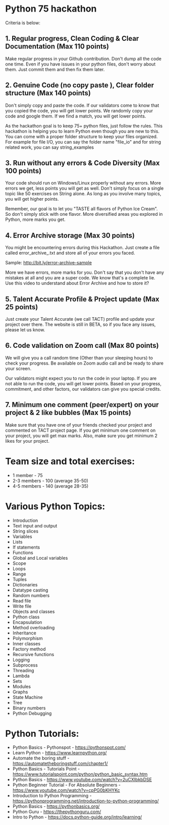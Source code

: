 # Python 75 hackathon

Criteria is below:

## 1. Regular progress, Clean Coding & Clear Documentation (Max 110 points)
Make regular progress in your Github contribution. Don't dump all the code one time. Even if you have issues in your python files, don't worry about them. Just commit them and then fix them later.

## 2. Genuine Code (no copy paste ), Clear folder structure (Max 140 points)
Don't simply copy and paste the code. If our validators come to know that you copied the code, you will get lower points.
We randomly copy your code and google them. If we find a match, you will get lower points.

As the hackathon goal is to keep 75+ python files, just follow the rules. This hackathon is helping you to learn Python even though you are new to this. You can come with a proper folder structure to keep your files organized. For example for file I/O, you can say the folder name "file_io" and for string related work, you can say string_examples

## 3. Run without any errors & Code Diversity (Max 100 points)
Your code should run on Windows/Linux properly without any errors. More errors we get, less points you will get as well.
Don't simply focus on a single topic like 50 exercises on String alone. As long as you involve many topics, you will get higher points.

Remember, our goal is to let you "TASTE all flavors of Python Ice Cream". So don't simply stick with one flavor. More diversified areas you explored in Python, more marks you get.

## 4. Error Archive storage (Max 30 points)
You might be encountering errors during this Hackathon. Just create a file called error_archive_<username>.txt and store all of your errors you faced.
  
Sample: http://bit.ly/error-archive-sample 

More we have errors, more marks for you. Don't say that you don't have any mistakes at all and you are a super code. We know that's a complete lie. Use this video to understand about Error Archive and how to store it?

## 5. Talent Accurate Profile & Project update (Max 25 points)
Just create your Talent Accurate (we call TACT) profile and update your project over there. The website is still in BETA, so if you face any issues, please let us know.

## 6. Code validation on Zoom call (Max 80 points)
We will give you a call random time (Other than your sleeping hours) to check your progress. Be available on Zoom audio call and be ready to share your screen.

Our validators might expect you to run the code in your laptop. If you are not able to run the code, you will get lower points.
Based on your progress, commitment, and other factors, our validators can give you special credits. 

## 7. Minimum one comment (peer/expert) on your project & 2 like bubbles (Max 15 points)
Make sure that you have one of your friends checked your project and commented on TACT project page. If you get minimum one comment on your project, you will get max marks. Also, make sure you get minimum 2 likes for your project.

# Team size and total exercises:
- 1 member     - 75
- 2-3 members   - 100 (average 35-50)
- 4-5 members  - 140 (average 28-35)


# Various Python Topics:
- Introduction
- Text input and output
- String slices
- Variables
- Lists
- If statements
- Functions
- Global and Local variables
- Scope
- Loops
- Range
- Tuples
- Dictionaries
- Datatype casting
- Random numbers
- Read file
- Write file
- Objects and classes
- Python class
- Encapsulation
- Method overloading
- Inheritance
- Polymorphism
- Inner classes
- Factory method
- Recursive functions
- Logging
- Subprocess
- Threading
- Lambda
- Sets
- Modules
- Graphs
- State Machine
- Tree
- Binary numbers
- Python Debugging

# Python Tutorials:
- Python Basics - Pythonspot - https://pythonspot.com/
- Learn Python  - https://www.learnpython.org/
- Automate the boring stuff  - https://automatetheboringstuff.com/chapter1/
- Python Basics - Tutorials Point  - https://www.tutorialspoint.com/python/python_basic_syntax.htm
- Python Basics  - https://www.youtube.com/watch?v=2uCXIbkbDSE
- Python Beginner Tutorial - For Absolute Beginners  - https://www.youtube.com/watch?v=cpPG0bKHYKc
- Introduction to Python Programming  - https://pythonprogramming.net/introduction-to-python-programming/
- Python Basics  - https://pythonbasics.org/
- Python Guru  - https://thepythonguru.com/
- Intro to Python  - https://docs.python-guide.org/intro/learning/
